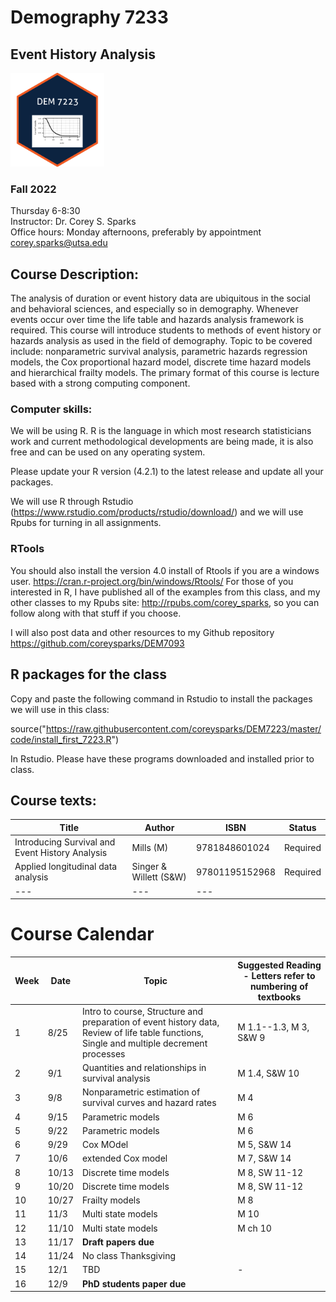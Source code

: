 # Demography 7233
## Event History Analysis

<img src="DEM7223.png" width="150" height="150" />

### Fall 2022

Thursday 6-8:30  
Instructor: Dr. Corey S. Sparks  
Office hours:  Monday afternoons, preferably by appointment  
corey.sparks@utsa.edu  

## Course Description:
The analysis of duration or event history data are ubiquitous in the social and behavioral sciences, and especially so in demography. Whenever events occur over time the life table and hazards analysis framework is required. This course will introduce students to methods of event history or hazards analysis as used in the field of demography. Topic to be covered include: nonparametric survival analysis, parametric hazards regression models, the Cox proportional hazard model, discrete time hazard models and hierarchical frailty models. The primary format of this course is lecture based with a strong computing component.
  

### Computer skills:
We will be using R. R is the language in which most research statisticians work and current methodological developments are being made, it is also free and can be used on any operating system. 

Please update your R version (4.2.1) to the latest release and update all your packages.

We will use R through Rstudio (https://www.rstudio.com/products/rstudio/download/) and we will use Rpubs for turning in all assignments.

### RTools
You should also install the version 4.0 install of Rtools if you are a windows user.
https://cran.r-project.org/bin/windows/Rtools/
For those of you interested in R, I have published all of the examples from this class, and my other classes to my Rpubs site: http://rpubs.com/corey_sparks, so you can follow along with that stuff if you choose.

I will also post data and other resources to my Github repository https://github.com/coreysparks/DEM7093 

## R packages for the class
Copy and paste the following command in Rstudio to install the packages we will use in this class:

source("https://raw.githubusercontent.com/coreysparks/DEM7223/master/code/install_first_7223.R")

In Rstudio. Please have these programs downloaded and installed prior to class.

## Course texts:
| **Title** | **Author** | **ISBN**| **Status** |
| --- | --- | --- | --- |
| Introducing Survival and Event History Analysis | Mills (M) | 9781848601024 | Required |
|Applied longitudinal data analysis | Singer & Willett (S&W) | 97801195152968  | Required |
| --- | --- | --- |

# Course Calendar
| **Week** | **Date** | **Topic** | **Suggested Reading - Letters refer to numbering of textbooks** |
| --- | --- | --- | --- |
| 1 | 8/25 | Intro to course, Structure and preparation of event history data, Review of life table functions, Single and multiple decrement processes | M 1.1--1.3, M 3, S&W 9 |
| 2 | 9/1 | Quantities and relationships in survival analysis | M 1.4, S&W 10 |
| 3 | 9/8 | Nonparametric estimation of survival curves and hazard rates | M 4|
| 4 | 9/15 | Parametric models | M 6|
| 5 | 9/22 | Parametric models | M 6 |
| 6 | 9/29 | Cox MOdel  | M 5, S&W 14 |
| 7 | 10/6 | extended Cox model | M 7, S&W 14 |
| 8 | 10/13 | Discrete time models | M 8, SW 11-12  |
| 9 | 10/20 |Discrete time models | M 8, SW 11-12 |
| 10 | 10/27 | Frailty models | M 8 |
| 11 | 11/3 | Multi state models | M 10 |
| 12 | 11/10 | Multi state models  | M ch 10 |
| 13 | 11/17 | **Draft papers due** |  |
| 14 | 11/24 | No class Thanksgiving | |
| 15 | 12/1 | TBD | - |
| 16 | 12/9 | **PhD students paper due** |  |
